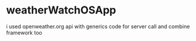 # weatherWatchOSApp
i used openweather.org api with generics code for server call and combine framework too
